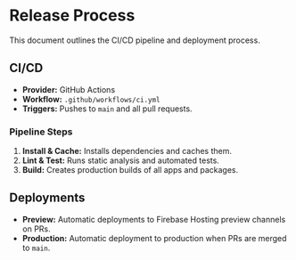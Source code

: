 # Release Process

This document outlines the CI/CD pipeline and deployment process.

## CI/CD

-   **Provider:** GitHub Actions
-   **Workflow:** `.github/workflows/ci.yml`
-   **Triggers:** Pushes to `main` and all pull requests.

### Pipeline Steps
1.  **Install & Cache:** Installs dependencies and caches them.
2.  **Lint & Test:** Runs static analysis and automated tests.
3.  **Build:** Creates production builds of all apps and packages.

## Deployments

-   **Preview:** Automatic deployments to Firebase Hosting preview channels on PRs.
-   **Production:** Automatic deployment to production when PRs are merged to `main`.
